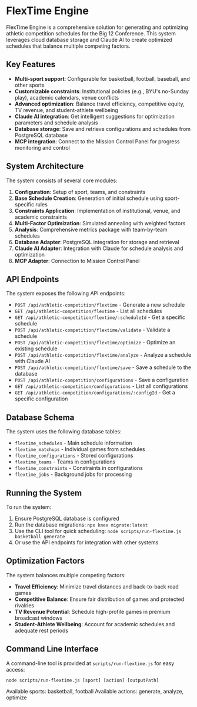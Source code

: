 # FlexTime Engine

FlexTime Engine is a comprehensive solution for generating and optimizing athletic competition schedules for the Big 12 Conference. This system leverages cloud database storage and Claude AI to create optimized schedules that balance multiple competing factors.

## Key Features

- **Multi-sport support**: Configurable for basketball, football, baseball, and other sports
- **Customizable constraints**: Institutional policies (e.g., BYU's no-Sunday play), academic calendars, venue conflicts
- **Advanced optimization**: Balance travel efficiency, competitive equity, TV revenue, and student-athlete wellbeing
- **Claude AI integration**: Get intelligent suggestions for optimization parameters and schedule analysis
- **Database storage**: Save and retrieve configurations and schedules from PostgreSQL database
- **MCP integration**: Connect to the Mission Control Panel for progress monitoring and control

## System Architecture

The system consists of several core modules:

1. **Configuration**: Setup of sport, teams, and constraints
2. **Base Schedule Creation**: Generation of initial schedule using sport-specific rules
3. **Constraints Application**: Implementation of institutional, venue, and academic constraints
4. **Multi-Factor Optimization**: Simulated annealing with weighted factors
5. **Analysis**: Comprehensive metrics package with team-by-team schedules
6. **Database Adapter**: PostgreSQL integration for storage and retrieval
7. **Claude AI Adapter**: Integration with Claude for schedule analysis and optimization
8. **MCP Adapter**: Connection to Mission Control Panel

## API Endpoints

The system exposes the following API endpoints:

- `POST /api/athletic-competition/flextime` - Generate a new schedule
- `GET /api/athletic-competition/flextime` - List all schedules
- `GET /api/athletic-competition/flextime/:scheduleId` - Get a specific schedule
- `POST /api/athletic-competition/flextime/validate` - Validate a schedule
- `POST /api/athletic-competition/flextime/optimize` - Optimize an existing schedule
- `POST /api/athletic-competition/flextime/analyze` - Analyze a schedule with Claude AI
- `POST /api/athletic-competition/flextime/save` - Save a schedule to the database
- `POST /api/athletic-competition/configurations` - Save a configuration
- `GET /api/athletic-competition/configurations` - List all configurations
- `GET /api/athletic-competition/configurations/:configId` - Get a specific configuration

## Database Schema

The system uses the following database tables:

- `flextime_schedules` - Main schedule information
- `flextime_matchups` - Individual games from schedules
- `flextime_configurations` - Stored configurations
- `flextime_teams` - Teams in configurations
- `flextime_constraints` - Constraints in configurations
- `flextime_jobs` - Background jobs for processing

## Running the System

To run the system:

1. Ensure PostgreSQL database is configured
2. Run the database migrations: `npx knex migrate:latest`
3. Use the CLI tool for quick scheduling: `node scripts/run-flextime.js basketball generate`
4. Or use the API endpoints for integration with other systems

## Optimization Factors

The system balances multiple competing factors:

- **Travel Efficiency**: Minimize travel distances and back-to-back road games
- **Competitive Balance**: Ensure fair distribution of games and protected rivalries
- **TV Revenue Potential**: Schedule high-profile games in premium broadcast windows
- **Student-Athlete Wellbeing**: Account for academic schedules and adequate rest periods

## Command Line Interface

A command-line tool is provided at `scripts/run-flextime.js` for easy access:

```
node scripts/run-flextime.js [sport] [action] [outputPath]
```

Available sports: basketball, football
Available actions: generate, analyze, optimize 